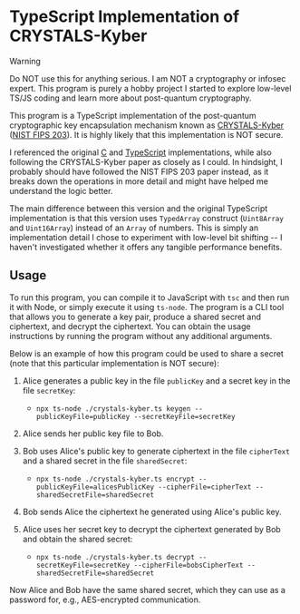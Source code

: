 # TypeScript Implementation of CRYSTALS-Kyber

> [!WARNING]
> Do NOT use this for anything serious. I am NOT a cryptography or
> infosec expert. This program is purely a hobby project I started to explore
> low-level TS/JS coding and learn more about post-quantum cryptography.

This program is a TypeScript implementation of the post-quantum cryptographic
key encapsulation mechanism known as
<a href="https://pq-crystals.org/kyber/">CRYSTALS-Kyber</a>
(<a href="https://nvlpubs.nist.gov/nistpubs/FIPS/NIST.FIPS.203.pdf">NIST FIPS
203</a>). It is highly likely that this implementation is NOT secure.

I referenced the original <a href="https://github.com/pq-crystals/kyber">C</a>
and <a href="https://github.com/fisherstevenk/crystals-kyber-ts">TypeScript</a>
implementations, while also following the CRYSTALS-Kyber paper as closely as I
could. In hindsight, I probably should have followed the NIST FIPS 203 paper
instead, as it breaks down the operations in more detail and might have helped
me understand the logic better.

The main difference between this version and the original TypeScript
implementation is that this version uses `TypedArray` construct (`Uint8Array`
and `Uint16Array`) instead of an `Array` of numbers. This is simply an
implementation detail I chose to experiment with low-level bit shifting -- I
haven't investigated whether it offers any tangible performance benefits.

## Usage

To run this program, you can compile it to JavaScript with `tsc` and then run it
with Node, or simply execute it using `ts-node`. The program is a CLI tool that
allows you to generate a key pair, produce a shared secret and ciphertext, and
decrypt the ciphertext. You can obtain the usage instructions by running the
program without any additional arguments.

Below is an example of how this program could be used to share a secret (note
that this particular implementation is NOT secure):

1. Alice generates a public key in the file `publicKey` and a secret key in the
   file `secretKey`:

   - `npx ts-node ./crystals-kyber.ts keygen --publicKeyFile=publicKey --secretKeyFile=secretKey`

1. Alice sends her public key file to Bob.

1. Bob uses Alice's public key to generate ciphertext in the file `cipherText`
   and a shared secret in the file `sharedSecret`:

   - `npx ts-node ./crystals-kyber.ts encrypt --publicKeyFile=alicesPublicKey --cipherFile=cipherText --sharedSecretFile=sharedSecret`

1. Bob sends Alice the ciphertext he generated using Alice's public key.

1. Alice uses her secret key to decrypt the ciphertext generated by Bob and
   obtain the shared secret:

   - `npx ts-node ./crystals-kyber.ts decrypt --secretKeyFile=secretKey --cipherFile=bobsCipherText --sharedSecretFile=sharedSecret`

Now Alice and Bob have the same shared secret, which they can use as a password
for, e.g., AES-encrypted communication.
